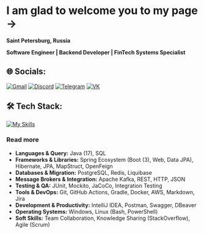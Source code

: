 # I am glad to welcome you to my page ->

**Saint Petersburg, Russia**

**Software Engineer | Backend Developer | FinTech Systems Specialist**

## 🌐 Socials:
[![Gmail](https://img.shields.io/badge/Gmail-04sersen%40gmail.com-EA4335?style=social&logo=gmail)](mailto:04sersen@gmail.com)
[![Discord](https://img.shields.io/badge/Discord-pa1adium-5865F2?style=social&logo=discord)](https://discord.com/users/1281203808864571496)
[![Telegram](https://img.shields.io/badge/Telegram-JdevSen-26A5E4?style=social&logo=telegram)](https://t.me/JdevSen)
[![VK](https://img.shields.io/badge/VK-pa1adium-0077FF?style=social&logo=vk)](https://vk.com/pa1adium)

## 🛠️ Tech Stack:
[![My Skills](https://skillicons.dev/icons?i=java,spring,hibernate,postgres,redis,kafka,git,github,githubactions,gradle,docker,aws,md,idea,postman,windows,linux,bash,powershell,stackoverflow&perline=10)](https://skillicons.dev)

### Read more
*   **Languages & Query:** Java (17), SQL
*   **Frameworks & Libraries:** Spring Ecosystem (Boot (3), Web, Data JPA), Hibernate, JPA, MapStruct, OpenFeign
*   **Databases & Migration:** PostgreSQL, Redis, Liquibase
*   **Message Brokers & Integration:** Apache Kafka, REST, HTTP, JSON
*   **Testing & QA:** JUnit, Mockito, JaCoCo, Integration Testing
*   **Tools & DevOps:** Git, GitHub Actions, Gradle, Docker, AWS, Markdown, Jira
*   **Development & Productivity:** IntelliJ IDEA, Postman, Swagger, DBeaver
*   **Operating Systems:** Windows, Linux (Bash, PowerShell)
*   **Soft Skills:** Team Collaboration, Knowledge Sharing (StackOverflow), Agile (Scrum)
